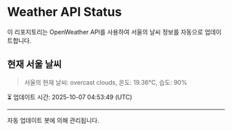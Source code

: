 
# Weather API Status

이 리포지토리는 OpenWeather API를 사용하여 서울의 날씨 정보를 자동으로 업데이트합니다.

## 현재 서울 날씨
> 서울의 현재 날씨: overcast clouds, 온도: 19.36°C, 습도: 90%

⏳ 업데이트 시간: 2025-10-07 04:53:49 (UTC)

---
자동 업데이트 봇에 의해 관리됩니다.
